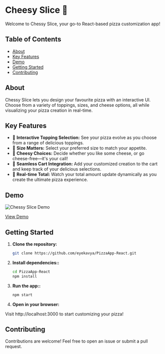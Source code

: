 # Cheesy Slice 🍕

Welcome to Chessy Slice, your go-to React-based pizza customization app!

## Table of Contents

- [About](#about)
- [Key Features](#key-features)
- [Demo](#demo)
- [Getting Started](#getting-started)
- [Contributing](#contributing)

## About

Chessy Slice lets you design your favourite pizza with an interactive UI. Choose from a variety of toppings, sizes, and cheese options, all while visualizing your pizza creation in real-time.

## Key Features

- 🎨 **Interactive Topping Selection:** See your pizza evolve as you choose from a range of delicious toppings.
- 📐 **Size Matters:** Select your preferred size to match your appetite.
- 🧀 **Cheesy Choices:** Decide whether you like some cheese, or go cheese-free—it's your call!
- 🛒 **Seamless Cart Integration:** Add your customized creation to the cart and keep track of your delicious selections.
- 💸 **Real-time Total:** Watch your total amount update dynamically as you create the ultimate pizza experience.

## Demo

![Chessy Slice Demo](https://github.com/eyekavya/PizzaApp-React/blob/master/public/screenrecord/cheesyslice-app.gif)

[View Demo](https://cheesyslice.netlify.app/)

## Getting Started

1. **Clone the repository:**

   ```bash
   git clone https://github.com/eyekavya/PizzaApp-React.git
   ```

2. **Install dependencies::**

   ```bash
   cd PizzaApp-React
   npm install
   ```

3. **Run the app::**

   ```bash
   npm start
   ```

4. **Open in your browser:**

Visit http://localhost:3000 to start customizing your pizza!

## Contributing

Contributions are welcome! Feel free to open an issue or submit a pull request.
